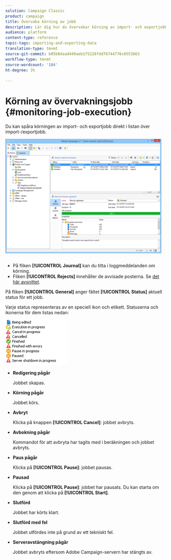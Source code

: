 ```yaml
---
solution: Campaign Classic
product: campaign
title: Övervaka körning av jobb
description: Lär dig hur du övervakar körning av import- och exportjobb.
audience: platform
content-type: reference
topic-tags: importing-and-exporting-data
translation-type: tm+mt
source-git-commit: b05b8daad449aeb1f5226fdd76744776c6553b63
workflow-type: tm+mt
source-wordcount: '184'
ht-degree: 3%

---
```



# Körning av övervakningsjobb {#monitoring-job-execution}

Du kan spåra körningen av import- och exportjobb direkt i listan över import-/exportjobb.

![](assets/s_ncs_user_export_list_and_details.png)

* På fliken **[!UICONTROL Journal]** kan du titta i loggmeddelanden om körning.
* Fliken **[!UICONTROL Rejects]** innehåller de avvisade posterna. Se [det här avsnittet](../../platform/using/executing-import-jobs.md#behavior-in-the-event-of-an-error).

På fliken **[!UICONTROL General]** anger fältet **[!UICONTROL Status]** aktuell status för ett jobb.

Varje status representeras av en speciell ikon och etikett. Statuserna och ikonerna för dem listas nedan:

![](assets/s_ncs_user_export_status.png)

* **Redigering pågår**

   Jobbet skapas.

* **Körning pågår**

   Jobbet körs.

* **Avbryt**

   Klicka på knappen **[!UICONTROL Cancel]**: jobbet avbryts.

* **Avbokning pågår**

   Kommandot för att avbryta har tagits med i beräkningen och jobbet avbryts.

* **Paus pågår**

   Klicka på **[!UICONTROL Pause]**: jobbet pausas.

* **Pausad**

   Klicka på **[!UICONTROL Pause]**: jobbet har pausats. Du kan starta om den genom att klicka på **[!UICONTROL Start]**.

* **Slutförd**

   Jobbet har körts klart.

* **Slutförd med fel**

   Jobbet utfördes inte på grund av ett tekniskt fel.

* **Serveravstängning pågår**

   Jobbet avbryts eftersom Adobe Campaign-servern har stängts av.
